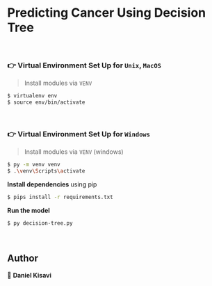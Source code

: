 # Predicting Cancer Using Decision Tree

<br />

### 👉 Virtual Environment Set Up for `Unix`, `MacOS` 

> Install modules via `VENV`  

```bash
$ virtualenv env
$ source env/bin/activate
```

<br />

### 👉 Virtual Environment Set Up for `Windows` 

> Install modules via `VENV` (windows) 

```bash
$ py -m venv venv
$ .\venv\Scripts\activate
```

**Install dependencies** using pip

```bash
$ pips install -r requirements.txt
```

**Run the model** 

```bash
$ py decision-tree.py
```

<br />

## Author

👤 **Daniel Kisavi**
